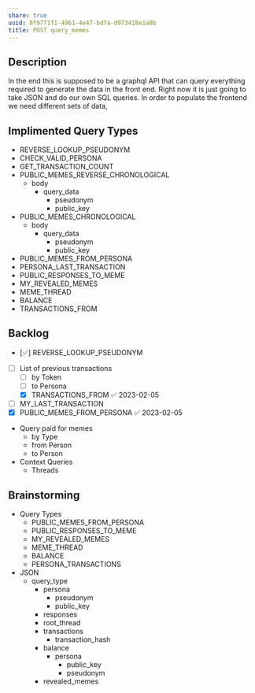 ```yaml
---
share: true
uuid: 8f9771f1-4961-4e47-bd7a-d973418e1a0b
title: POST query_memes
---
```

## Description

In the end this is supposed to be a graphql API that can query everything required to generate the data in the front end. Right now it is just going to take JSON and do our own SQL queries. In order to populate the frontend we need different sets of data,

## Implimented Query Types

* REVERSE_LOOKUP_PSEUDONYM
* CHECK_VALID_PERSONA
* GET_TRANSACTION_COUNT
* PUBLIC_MEMES_REVERSE_CHRONOLOGICAL
	* body
		* query_data
			* pseudonym
			* public_key
* PUBLIC_MEMES_CHRONOLOGICAL
	* body
		* query_data
			* pseudonym
			* public_key
* PUBLIC_MEMES_FROM_PERSONA
* PERSONA_LAST_TRANSACTION
* PUBLIC_RESPONSES_TO_MEME
* MY_REVEALED_MEMES
* MEME_THREAD
* BALANCE
* TRANSACTIONS_FROM

## Backlog

* [✅] REVERSE_LOOKUP_PSEUDONYM
* [ ] List of previous transactions
	* [ ]  by Token
	* [ ] to Persona
	* [x] TRANSACTIONS_FROM ✅ 2023-02-05
* [ ] MY_LAST_TRANSACTION
* [x] PUBLIC_MEMES_FROM_PERSONA ✅ 2023-02-05
* Query paid for memes
	* by Type
	* from Person
	* to Person
* Context Queries
	* Threads

## Brainstorming

* Query Types
	* PUBLIC_MEMES_FROM_PERSONA
	* PUBLIC_RESPONSES_TO_MEME
	* MY_REVEALED_MEMES
	* MEME_THREAD
	* BALANCE
	* PERSONA_TRANSACTIONS
* JSON
	* query_type
		* persona
			* pseudonym
			* public_key
		* responses
		* root_thread
		* transactions
			* transaction_hash
		* balance
			* persona
				* public_key
				* pseudonym
		* revealed_memes